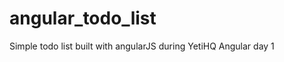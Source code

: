 angular_todo_list
=================

Simple todo list built with angularJS during YetiHQ Angular day 1
